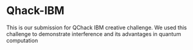 # Qhack-IBM
This is our submission for QChack IBM creative challenge. We used this challenge to demonstrate interference and its advantages in quantum computation
